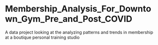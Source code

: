 # Membership_Analysis_For_Downtown_Gym_Pre_and_Post_COVID
A data project looking at the analyzing patterns and trends in membership at a boutique personal training studio 


